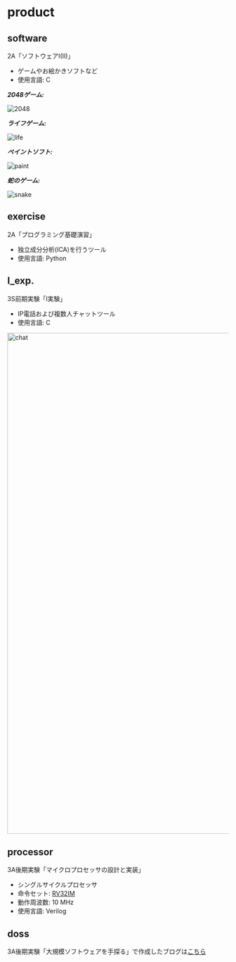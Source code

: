 # product
## software
2A「ソフトウェアI(II)」
- ゲームやお絵かきソフトなど
- 使用言語: C

***2048ゲーム:***

![2048](https://github.com/johncompany/product/assets/72188206/fae2c48d-42e7-490b-a1e7-a4b8882fd33f)

***ライフゲーム:***

![life](https://github.com/johncompany/product/assets/72188206/9b8c9c41-544f-44ef-886e-ee728637a3b4)

***ペイントソフト:***

![paint](https://github.com/johncompany/product/assets/72188206/4fef7aae-dc73-4bc8-9fc1-e8542669e0fd)

***蛇のゲーム:***

![snake](https://github.com/johncompany/product/assets/72188206/efd36483-ddb0-4276-874b-8dcec77e60cb)


## exercise
2A「プログラミング基礎演習」
- 独立成分分析(ICA)を行うツール
- 使用言語: Python


## I_exp.
3S前期実験「I実験」
- IP電話および複数人チャットツール
- 使用言語: C

<img width="1139" alt="chat" src="https://github.com/johncompany/product/assets/72188206/a10b2ddd-152b-476a-9111-2bf9f9304afe">


## processor
3A後期実験「マイクロプロセッサの設計と実装」
- シングルサイクルプロセッサ
- 命令セット: [RV32IM](https://riscv.org/technical/specifications/)
- 動作周波数: 10 MHz
- 使用言語: Verilog


## doss
3A後期実験「大規模ソフトウェアを手探る」で作成したブログは[こちら](https://doss2021-7.hatenadiary.com/)
